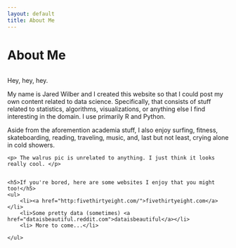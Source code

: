 ```yaml
---
layout: default
title: About Me
---
```


<div class="post">
	<h1 class="pageTitle">About Me</h1>
	<img src="{{ '/assets/img/walrus.JPG' =100x100| prepend: site.baseurl }}" alt=""> 
	<p class="intro">Hey, hey, hey.</p>
	<p>My name is Jared Wilber and I created this website so that I could post my own content related to data science. Specifically, that consists of  stuff related to statistics, algorithms, visualizations, or anything else I find interesting in the domain. I use primarily R and Python.</p>
	<p> Aside from the aforemention academia stuff, I also enjoy surfing, fitness, skateboarding, reading, traveling, music, and, last but not least, crying alone in cold showers.</p>
	
	<p> The walrus pic is unrelated to anything. I just think it looks really cool. </p>
	
	
	<h5>If you're bored, here are some websites I enjoy that you might too!</h5>
	<ul>
		<li><a href="http:fivethirtyeight.com/">fivethirtyeight.com</a></li>
  		<li>Some pretty data (sometimes) <a href="dataisbeautiful.reddit.com">dataisbeautiful</a></li>
  		<li> More to come...</li>
  		
  	</ul>
</div>
